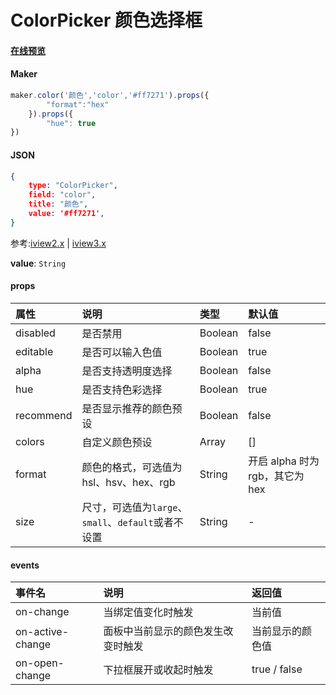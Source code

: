 # ColorPicker 颜色选择框

#### [在线预览](https://jsrun.pro/tehKp/edit)

#### Maker
```js
maker.color('颜色','color','#ff7271').props({
        "format":"hex"
    }).props({
        "hue": true
})
```

#### JSON
```json
{
    type: "ColorPicker",
    field: "color",
    title: "颜色",
    value: '#ff7271',
}
```

参考:[iview2.x](http://v2.iviewui.com/components/color-picker#API) | [iview3.x](https://www.iviewui.com/components/color-picker#API)

**value**: `String`

#### props


| 属性      | 说明                                                | 类型    | 默认值                          |
| :-------- | :-------------------------------------------------- | :------ | :------------------------------ |
| disabled  | 是否禁用                                            | Boolean | false                           |
| editable  | 是否可以输入色值                                    | Boolean | true                            |
| alpha     | 是否支持透明度选择                                  | Boolean | false                           |
| hue       | 是否支持色彩选择                                    | Boolean | true                            |
| recommend | 是否显示推荐的颜色预设                              | Boolean | false                           |
| colors    | 自定义颜色预设                                      | Array   | []                              |
| format    | 颜色的格式，可选值为 hsl、hsv、hex、rgb             | String  | 开启 alpha 时为 rgb，其它为 hex |
| size      | 尺寸，可选值为`large`、`small`、`default`或者不设置 | String  | -                               |

#### events


| 事件名           | 说明                               | 返回值           |
| :--------------- | :--------------------------------- | :--------------- |
| on-change        | 当绑定值变化时触发                 | 当前值           |
| on-active-change | 面板中当前显示的颜色发生改变时触发 | 当前显示的颜色值 |
| on-open-change   | 下拉框展开或收起时触发             | true / false     |